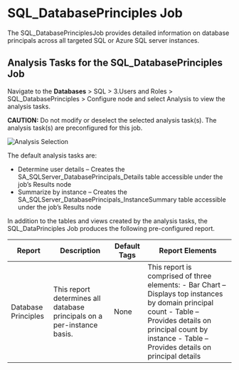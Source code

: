 # SQL_DatabasePrinciples Job

The SQL_DatabasePrinciplesJob provides detailed information on database principals across all
targeted SQL or Azure SQL server instances.

## Analysis Tasks for the SQL_DatabasePrinciples Job

Navigate to the **Databases** > SQL > 3.Users and Roles > SQL_DatabasePrinciples > Configure node
and select Analysis to view the analysis tasks.

**CAUTION:** Do not modify or deselect the selected analysis task(s). The analysis task(s) are
preconfigured for this job.

![Analysis Selection](/img/product_docs/accessanalyzer/11.6/accessanalyzer/solutions/databases/sql/usersroles/sqljobgroup23.webp)

The default analysis tasks are:

- Determine user details – Creates the SA_SQLServer_DatabasePrincipals_Details table accessible
  under the job’s Results node
- Summarize by instance – Creates the SA_SQLServer_DatabasePrincipals_InstanceSummary table
  accessible under the job’s Results node

In addition to the tables and views created by the analysis tasks, the SQL_DataPrinciples Job
produces the following pre-configured report.

| Report              | Description                                                             | Default Tags | Report Elements                                                                                                                                                                                                      |
| ------------------- | ----------------------------------------------------------------------- | ------------ | -------------------------------------------------------------------------------------------------------------------------------------------------------------------------------------------------------------------- |
| Database Principles | This report determines all database principals on a per-instance basis. | None         | This report is comprised of three elements: - Bar Chart – Displays top instances by domain principal count - Table – Provides details on principal count by instance - Table – Provides details on principal details |
